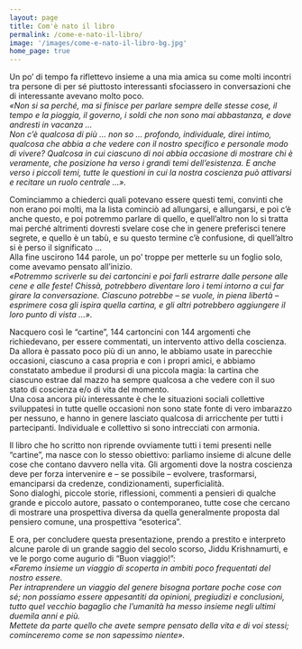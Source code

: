 ```yaml
---
layout: page
title: Com'è nato il libro
permalink: /come-e-nato-il-libro/
image: '/images/come-e-nato-il-libro-bg.jpg'
home_page: true
---
```


Un po’ di tempo fa riflettevo insieme a una mia amica su come molti incontri tra persone di per sé piuttosto interessanti sfociassero in conversazioni che di interessante avevano molto poco. <br/>
*«Non si sa perché, ma si finisce per parlare sempre delle stesse cose, il tempo e la pioggia, il governo, i soldi che non sono mai abbastanza, e dove andresti in vacanza …*<br/>
*Non c’è qualcosa di più … non so … profondo, individuale, direi intimo, qualcosa che abbia a che vedere con il nostro specifico e personale modo di vivere? Qualcosa in cui ciascuno di noi abbia occasione di mostrare chi è veramente, che posizione ha verso i grandi temi dell’esistenza. E anche verso i piccoli temi, tutte le questioni in cui la nostra coscienza può attivarsi e recitare un ruolo centrale …».*

Cominciammo a chiederci quali potevano essere questi temi, convinti che non erano poi molti, ma la lista cominciò ad allungarsi, e allungarsi, e poi c’è anche questo, e poi potremmo parlare di quello, e quell’altro non lo si tratta mai perché altrimenti dovresti svelare cose che in genere preferisci tenere segrete, e quello è un tabù, e su questo termine c’è confusione, di quell’altro si è perso il significato … <br/>
Alla fine uscirono 144 parole, un po’ troppe per metterle su un foglio solo, come avevamo pensato all’inizio.<br/>
*«Potremmo scriverle su dei cartoncini e poi farli estrarre dalle persone alle cene e alle feste! Chissà, potrebbero diventare loro i temi intorno a cui far girare la conversazione. Ciascuno potrebbe – se vuole, in piena libertà – esprimere cosa gli ispira quella cartina, e gli altri potrebbero aggiungere il loro punto di vista …».*

Nacquero così le “cartine”, 144 cartoncini con 144 argomenti che richiedevano, per essere commentati, un intervento attivo della coscienza.<br/>
Da allora è passato poco più di un anno, le abbiamo usate in parecchie occasioni, ciascuno a casa propria e con i propri amici, e abbiamo constatato ambedue il prodursi di una piccola magia: la cartina che ciascuno estrae dal mazzo ha sempre qualcosa a che vedere con il suo stato di coscienza e/o di vita del momento. <br/>
Una cosa ancora più interessante è che le situazioni sociali collettive sviluppatesi in tutte quelle occasioni non sono state fonte di vero imbarazzo per nessuno, e hanno in genere lasciato qualcosa di arricchente per tutti i partecipanti. Individuale e collettivo si sono intrecciati con armonia.

Il libro che ho scritto non riprende ovviamente tutti i temi presenti nelle “cartine”, ma nasce con lo stesso obiettivo: parliamo insieme di alcune delle cose che contano davvero nella vita. Gli argomenti dove la nostra coscienza deve per forza intervenire e – se possibile – evolvere, trasformarsi, emanciparsi da credenze, condizionamenti, superficialità. <br/>
Sono dialoghi, piccole storie, riflessioni, commenti a pensieri di qualche grande e piccolo autore, passato o contemporaneo, tutte cose che cercano di mostrare una prospettiva diversa da quella generalmente proposta dal pensiero comune, una prospettiva “esoterica”.

E ora, per concludere questa presentazione, prendo a prestito e interpreto alcune parole di un grande saggio del secolo scorso, Jiddu Krishnamurti, e ve le porgo come augurio di “Buon viaggio!”:<br/>
*«Faremo insieme un viaggio di scoperta in ambiti poco frequentati del nostro essere.*<br/>
*Per intraprendere un viaggio del genere bisogna portare poche cose con sé; non possiamo essere appesantiti da opinioni, pregiudizi e conclusioni, tutto quel vecchio bagaglio che l’umanità ha messo insieme negli ultimi duemila anni e più.* <br/>
*Mettete da parte quello che avete sempre pensato della vita e di voi stessi; cominceremo come se non sapessimo niente».*